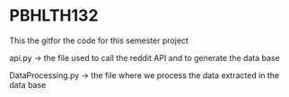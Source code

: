 # PBHLTH132
This the gitfor the code for this semester project 

api.py -> the file used to call the reddit API and to generate the data base

DataProcessing.py -> the file where we process the data extracted in the data base 
